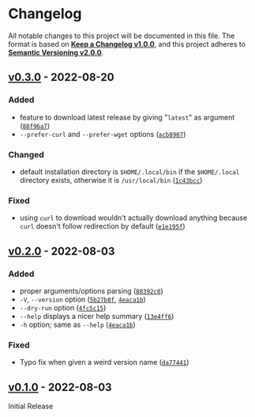 <!--
  Copyright (c) 2022 Michael Federczuk
  SPDX-License-Identifier: CC-BY-SA-4.0
-->

<!-- markdownlint-disable no-duplicate-heading -->

# Changelog #

All notable changes to this project will be documented in this file.
The format is based on [**Keep a Changelog v1.0.0**](https://keepachangelog.com/en/1.0.0/),
and this project adheres to [**Semantic Versioning v2.0.0**](https://semver.org/spec/v2.0.0.html).

## [v0.3.0] - 2022-08-20 ##

[v0.3.0]: https://github.com/mfederczuk/ktlint-install/releases/tag/v0.3.0

### Added ###

* feature to download latest release by giving "`latest`" as argument ([`88f96a7`])
* `--prefer-curl` and `--prefer-wget` options ([`acb8907`])

### Changed ###

* default installation directory is `$HOME/.local/bin` if the `$HOME/.local` directory exists, otherwise it is
  `/usr/local/bin` ([`1c43bcc`])

### Fixed ###

* using `curl` to download wouldn't actually download anything because `curl` doesn't follow redirection by default
  ([`e1e195f`])

[`88f96a7`]: https://github.com/mfederczuk/ktlint-install/commit/88f96a79998d8b5b8f9e85a030eac55ebf64822a
[`acb8907`]: https://github.com/mfederczuk/ktlint-install/commit/acb8907a623aa0c84be5f1f07c875020455ccd2b
[`1c43bcc`]: https://github.com/mfederczuk/ktlint-install/commit/1c43bcc2e51fcc5362398dc009e3f7d459286a4d
[`e1e195f`]: https://github.com/mfederczuk/ktlint-install/commit/e1e195f0c614863dda2dfc1b4b9c87c3cab0e157

## [v0.2.0] - 2022-08-03 ##

[v0.2.0]: https://github.com/mfederczuk/ktlint-install/releases/tag/v0.2.0

### Added ###

* proper arguments/options parsing ([`80392c0`])
* `-V`, `--version` option ([`5b27b8f`], [`4eaca1b`])
* `--dry-run` option ([`4fc5c15`])
* `--help` displays a nicer help summary ([`13e4ff6`])
* `-h` option; same as `--help` ([`4eaca1b`])

### Fixed ###

* Typo fix when given a weird version name ([`da77441`])

[`80392c0`]: https://github.com/mfederczuk/ktlint-install/commit/80392c03180f52df9eb8cad862bbde67bf2780af
[`5b27b8f`]: https://github.com/mfederczuk/ktlint-install/commit/5b27b8f491a0ffe94dd6c4a0a384ad1868c9634a
[`4eaca1b`]: https://github.com/mfederczuk/ktlint-install/commit/4eaca1b1904ae8b9193c4ecc15ec48152c374b4a
[`4fc5c15`]: https://github.com/mfederczuk/ktlint-install/commit/4fc5c15300a39814273c9618d6cf107b4a69f309
[`13e4ff6`]: https://github.com/mfederczuk/ktlint-install/commit/13e4ff6d96a120a43cad1873f40ef9822a421428
[`da77441`]: https://github.com/mfederczuk/ktlint-install/commit/da77441d60ac552b35937b6c3d7e0bed97f4940d

## [v0.1.0] - 2022-08-03 ##

[v0.1.0]: https://github.com/mfederczuk/ktlint-install/releases/tag/v0.1.0

Initial Release
